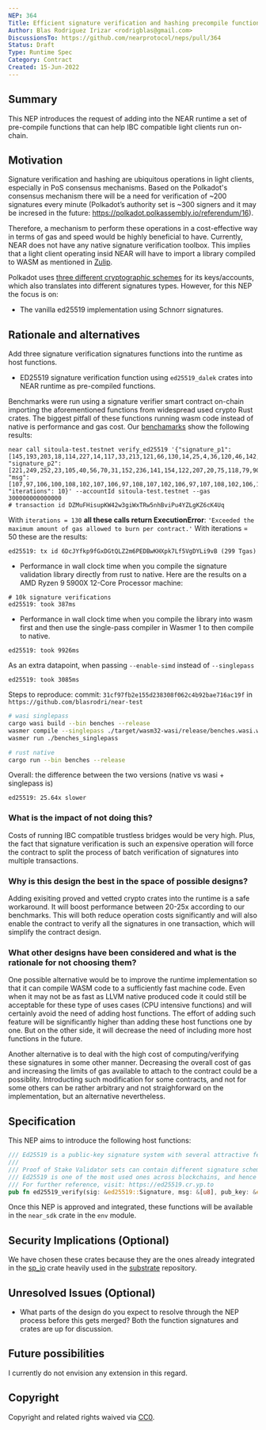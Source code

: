 ```yaml
---
NEP: 364
Title: Efficient signature verification and hashing precompile functions
Author: Blas Rodriguez Irizar <rodrigblas@gmail.com>
DiscussionsTo: https://github.com/nearprotocol/neps/pull/364
Status: Draft
Type: Runtime Spec
Category: Contract
Created: 15-Jun-2022
---
```


## Summary

This NEP introduces the request of adding into the NEAR runtime a set of pre-compile
functions that can help IBC compatible light clients run on-chain.

## Motivation

Signature verification and hashing are ubiquitous operations in light clients,
especially in PoS consensus mechanisms. Based on the Polkadot's consensus mechanism
there will be a need for verification of ~200 signatures every minute
(Polkadot’s authority set is ~300 signers and it may be incresed in the future: https://polkadot.polkassembly.io/referendum/16).

Therefore, a mechanism to perform these operations in a cost-effective way
in terms of gas and speed would be highly beneficial to have. Currently, NEAR does not have any native signature verification toolbox.
This implies that a light client operating insid NEAR will have to import a library
compiled to WASM as mentioned in [Zulip](https://near.zulipchat.com/#narrow/stream/295302-general/topic/light_client).

Polkadot uses [three different cryptographic schemes](https://wiki.polkadot.network/docs/learn-keys)
for its keys/accounts, which also translates into different signatures types. However, for this NEP the focus is on:

- The vanilla ed25519 implementation using Schnorr signatures.

## Rationale and alternatives

Add three signature verification signatures functions into the runtime as host functions.

- ED25519 signature verification function using `ed25519_dalek` crates into NEAR runtime as pre-compiled functions.

Benchmarks were run using a signature verifier smart contract on-chain importing the aforementioned functions from
widespread used crypto Rust crates. The biggest pitfall of these functions running wasm code instead of native
is performance and gas cost. Our [benchamarks](https://github.com/blasrodri/near-test) show the following results:

```log
near call sitoula-test.testnet verify_ed25519 '{"signature_p1": [145,193,203,18,114,227,14,117,33,213,121,66,130,14,25,4,36,120,46,142,226,215,7,66,122,112,97,30,249,135,61,165], "signature_p2": [221,249,252,23,105,40,56,70,31,152,236,141,154,122,207,20,75,118,79,90,168,6,221,122,213,29,126,196,216,104,191,6], "msg": [107,97,106,100,108,102,107,106,97,108,107,102,106,97,107,108,102,106,100,107,108,97,100,106,102,107,108,106,97,100,115,107], "iterations": 10}' --accountId sitoula-test.testnet --gas 300000000000000
# transaction id DZMuFHisupKW42w3giWxTRw5nhBviPu4YZLgKZ6cK4Uq
```

With `iterations = 130` **all these calls return ExecutionError**: `'Exceeded the maximum amount of gas allowed to burn per contract.'`
With iterations = 50 these are the results:

```
ed25519: tx id 6DcJYfkp9fGxDGtQLZ2m6PEDBwKHXpk7Lf5VgDYLi9vB (299 Tgas)
```

- Performance in wall clock time when you compile the signature validation library directly from rust to native.
  Here are the results on a AMD Ryzen 9 5900X 12-Core Processor machine:

```
# 10k signature verifications
ed25519: took 387ms
```

- Performance in wall clock time when you compile the library into wasm first and then use the single-pass compiler in Wasmer 1 to then compile to native.

```
ed25519: took 9926ms
```

As an extra datapoint, when passing `--enable-simd` instead of `--singlepass`

```
ed25519: took 3085ms
```

Steps to reproduce:
commit: `31cf97fb2e155d238308f062c4b92bae716ac19f` in `https://github.com/blasrodri/near-test`

```sh
# wasi singlepass
cargo wasi build --bin benches --release
wasmer compile --singlepass ./target/wasm32-wasi/release/benches.wasi.wasm -o benches_singlepass
wasmer run ./benches_singlepass
```

```sh
# rust native
cargo run --bin benches --release
```

Overall: the difference between the two versions (native vs wasi + singlepass is)

```
ed25519: 25.64x slower
```

### What is the impact of not doing this?

Costs of running IBC compatible trustless bridges would be very high. Plus, the fact that signature verification
is such an expensive operation will force the contract to split the process of batch verification of signatures
into multiple transactions.

### Why is this design the best in the space of possible designs?

Adding exisiting proved and vetted crypto crates into the runtime is a safe workaround. It will boost performance
between 20-25x according to our benchmarks. This will both reduce operation costs significantly and will also
enable the contract to verify all the signatures in one transaction, which will simplify the contract design.

### What other designs have been considered and what is the rationale for not choosing them?

One possible alternative would be to improve the runtime implementation so that it can compile WASM code to a sufficiently
fast machine code. Even when it may not be as fast as LLVM native produced code it could still be acceptable for
these type of uses cases (CPU intensive functions) and will certainly avoid the need of adding host functions.
The effort of adding such feature will be significantly higher than adding these host functions one by one.
But on the other side, it will decrease the need of including more host functions in the future.

Another alternative is to deal with the high cost of computing/verifying these signatures in some other manner.
Decreasing the overall cost of gas and increasing the limits of gas available to attach to the contract could be
a possiblity. Introducting such modification for some contracts, and not for some others can be rather arbitrary
and not straighforward on the implementation, but an alternative nevertheless.

## Specification

This NEP aims to introduce the following host functions:

```rust
/// Ed25519 is a public-key signature system with several attractive features
///
/// Proof of Stake Validator sets can contain different signature schemes.
/// Ed25519 is one of the most used ones across blockchains, and hence it's importance to be added.
/// For further reference, visit: https://ed25519.cr.yp.to
pub fn ed25519_verify(sig: &ed25519::Signature, msg: &[u8], pub_key: &ed25519::Public) -> bool;
```

Once this NEP is approved and integrated, these functions will be available in the `near_sdk` crate in the
`env` module.

## Security Implications (Optional)

We have chosen these crates because they are the ones already integrated in the [sp_io](https://docs.rs/sp-io/latest/sp_io/)
crate heavily used in the [substrate](https://github.com/paritytech/substrate) repository.

## Unresolved Issues (Optional)

- What parts of the design do you expect to resolve through the NEP process before this gets merged?
  Both the function signatures and crates are up for discussion.

## Future possibilities

I currently do not envision any extension in this regard.

## Copyright

[copyright]: #copyright

Copyright and related rights waived via [CC0](https://creativecommons.org/publicdomain/zero/1.0/).
